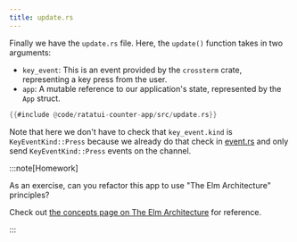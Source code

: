 ```yaml
---
title: update.rs
---
```


Finally we have the `update.rs` file. Here, the `update()` function takes in two arguments:

- `key_event`: This is an event provided by the `crossterm` crate, representing a key press from the
  user.
- `app`: A mutable reference to our application's state, represented by the `App` struct.

```rust
{{#include @code/ratatui-counter-app/src/update.rs}}
```

Note that here we don't have to check that `key_event.kind` is `KeyEventKind::Press` because we
already do that check in [event.rs](./event) and only send `KeyEventKind::Press` events on the
channel.

:::note[Homework]

As an exercise, can you refactor this app to use "The Elm Architecture" principles?

Check out [the concepts page on The Elm Architecture](./../../concepts/the-elm-architecture) for
reference.

:::

